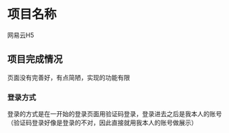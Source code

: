 # 项目名称

网易云H5

## 项目完成情况

页面没有完善好，有点简陋，实现的功能有限

### 登录方式

登录的方式是在一开始的登录页面用验证码登录，登录进去之后是我本人的账号（验证码登录好像是登录的不对，因此直接就用我本人的账号做展示）

